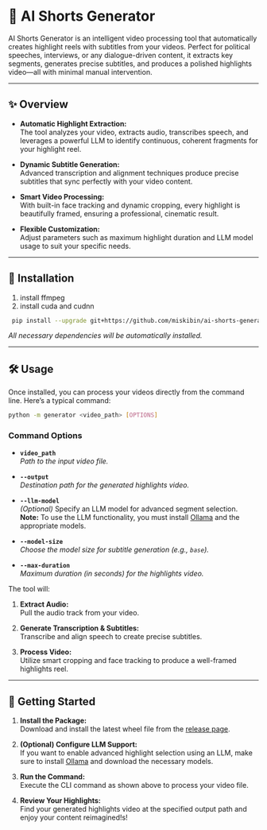 # 🎥 AI Shorts Generator

AI Shorts Generator is an intelligent video processing tool that automatically creates highlight reels with subtitles from your videos. Perfect for political speeches, interviews, or any dialogue-driven content, it extracts key segments, generates precise subtitles, and produces a polished highlights video—all with minimal manual intervention.

---

## ✨ Overview

- **Automatic Highlight Extraction:**  
  The tool analyzes your video, extracts audio, transcribes speech, and leverages a powerful LLM to identify continuous, coherent fragments for your highlight reel.

- **Dynamic Subtitle Generation:**  
  Advanced transcription and alignment techniques produce precise subtitles that sync perfectly with your video content.

- **Smart Video Processing:**  
  With built-in face tracking and dynamic cropping, every highlight is beautifully framed, ensuring a professional, cinematic result.

- **Flexible Customization:**  
  Adjust parameters such as maximum highlight duration and LLM model usage to suit your specific needs.

---

## 🚀 Installation

1. install ffmpeg
2. install cuda and cudnn

```bash
 pip install --upgrade git+https://github.com/miskibin/ai-shorts-generator
```

*All necessary dependencies will be automatically installed.*

---

## 🛠️ Usage

Once installed, you can process your videos directly from the command line. Here’s a typical command:

```bash
python -m generator <video_path> [OPTIONS] 
```

### Command Options

- **`video_path`**  
  *Path to the input video file.*

- **`--output`**  
  *Destination path for the generated highlights video.*

- **`--llm-model`**  
  *(Optional)* Specify an LLM model for advanced segment selection.  
  **Note:** To use the LLM functionality, you must install [Ollama](https://ollama.ai/) and the appropriate models.

- **`--model-size`**  
  *Choose the model size for subtitle generation (e.g., `base`).*

- **`--max-duration`**  
  *Maximum duration (in seconds) for the highlights video.*

The tool will:

1. **Extract Audio:**  
   Pull the audio track from your video.

2. **Generate Transcription & Subtitles:**  
   Transcribe and align speech to create precise subtitles.

3. **Process Video:**  
   Utilize smart cropping and face tracking to produce a well-framed highlights reel.

---

## 📌 Getting Started

1. **Install the Package:**  
   Download and install the latest wheel file from the [release page](https://github.com/miskibin/ai-shorts-generator/releases/latest).

2. **(Optional) Configure LLM Support:**  
   If you want to enable advanced highlight selection using an LLM, make sure to install [Ollama](https://ollama.ai/) and download the necessary models.

3. **Run the Command:**  
   Execute the CLI command as shown above to process your video file.

4. **Review Your Highlights:**  
   Find your generated highlights video at the specified output path and enjoy your content reimagined!s!
